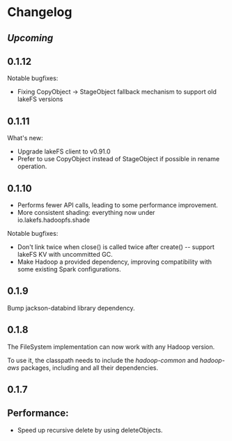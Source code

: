 # Changelog

## _Upcoming_

## 0.1.12

Notable bugfixes:
* Fixing CopyObject -> StageObject fallback mechanism to support old lakeFS versions

## 0.1.11

What's new:
* Upgrade lakeFS client to v0.91.0
* Prefer to use CopyObject instead of StageObject if possible in rename operation.

## 0.1.10

* Performs fewer API calls, leading to some performance improvement.
* More consistent shading: everything now under io.lakefs.hadoopfs.shade

Notable bugfixes:
* Don't link twice when close() is called twice after create() -- support
  lakeFS KV with uncommitted GC.
* Make Hadoop a provided dependency, improving compatibility with some
  existing Spark configurations.

## 0.1.9

Bump jackson-databind library dependency.

## 0.1.8

The FileSystem implementation can now work with any Hadoop version.

To use it, the classpath needs to include the _hadoop-common_ and _hadoop-aws_ packages, including and all their dependencies.

## 0.1.7

## Performance:

* Speed up recursive delete by using deleteObjects.
